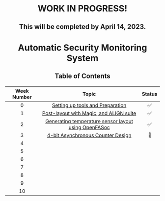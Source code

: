 # <p align="center"> WORK IN PROGRESS! </p>
## <p align="center"> This will be completed by April 14, 2023. </p>
#

# <p align="center"> Automatic Security Monitoring System </p>


## <p align="center">  Table of Contents </p>

| Week Number |         Topic                                |   Status             |
|:-----------:|:--------------------------------------------:|:--------------------:|
| 0           | [Setting up tools and Preparation](./week0)   |:white_check_mark:|
| 1           | [Post-layout with Magic, and ALIGN suite](./week1)   |    :white_check_mark:|
| 2           | [Generating temperature sensor layout using OpenFASoc](./week2)   |    :white_check_mark:|
| 3           | [4-bit Asynchronous Counter Design](./week3)                      | :large_orange_diamond:   |
| 4           |                       |                      |
| 5           |                       |                      |
| 6           |                       |                      |
| 7           |                       |                      |
| 8           |                       |                      |
| 9           |                       |                      |
| 10          |                       |                      |





